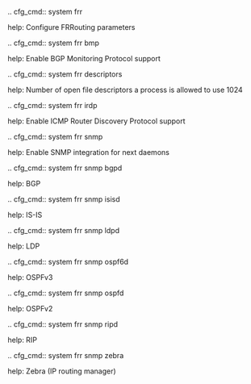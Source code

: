 .. cfg_cmd:: system frr

help: Configure FRRouting parameters

.. cfg_cmd:: system frr bmp

help: Enable BGP Monitoring Protocol support

.. cfg_cmd:: system frr descriptors

help: Number of open file descriptors a process is allowed to use
1024


.. cfg_cmd:: system frr irdp

help: Enable ICMP Router Discovery Protocol support

.. cfg_cmd:: system frr snmp

help: Enable SNMP integration for next daemons

.. cfg_cmd:: system frr snmp bgpd

help: BGP

.. cfg_cmd:: system frr snmp isisd

help: IS-IS

.. cfg_cmd:: system frr snmp ldpd

help: LDP

.. cfg_cmd:: system frr snmp ospf6d

help: OSPFv3

.. cfg_cmd:: system frr snmp ospfd

help: OSPFv2

.. cfg_cmd:: system frr snmp ripd

help: RIP

.. cfg_cmd:: system frr snmp zebra

help: Zebra (IP routing manager)

